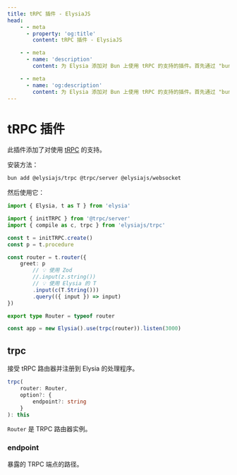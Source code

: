 ```yaml
---
title: tRPC 插件 - ElysiaJS
head:
    - - meta
      - property: 'og:title'
        content: tRPC 插件 - ElysiaJS

    - - meta
      - name: 'description'
        content: 为 Elysia 添加对 Bun 上使用 tRPC 的支持的插件。首先通过 "bun add @elysiajs/trpc" 安装插件。

    - - meta
      - name: 'og:description'
        content: 为 Elysia 添加对 Bun 上使用 tRPC 的支持的插件。首先通过 "bun add @elysiajs/trpc" 安装插件。
---
```


# tRPC 插件

此插件添加了对使用 [tRPC](https://trpc.io/) 的支持。

安装方法：

```bash
bun add @elysiajs/trpc @trpc/server @elysiajs/websocket
```

然后使用它：

```typescript
import { Elysia, t as T } from 'elysia'

import { initTRPC } from '@trpc/server'
import { compile as c, trpc } from 'elysiajs/trpc'

const t = initTRPC.create()
const p = t.procedure

const router = t.router({
	greet: p
		// 💡 使用 Zod
		//.input(z.string())
		// 💡 使用 Elysia 的 T
		.input(c(T.String()))
		.query(({ input }) => input)
})

export type Router = typeof router

const app = new Elysia().use(trpc(router)).listen(3000)
```

## trpc

接受 tRPC 路由器并注册到 Elysia 的处理程序。

````ts
trpc(
	router: Router,
	option?: {
	    endpoint?: string
	}
): this
````

`Router` 是 TRPC 路由器实例。

### endpoint

暴露的 TRPC 端点的路径。